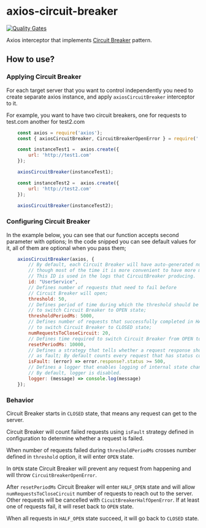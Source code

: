 # axios-circuit-breaker
[![Quality Gates](https://github.com/Ayzrian/axios-circuit-breaker/actions/workflows/quality-gates.yml/badge.svg?branch=main&event=push)](https://github.com/Ayzrian/axios-circuit-breaker/actions/workflows/quality-gates.yml)

Axios interceptor that implements [Circuit Breaker](https://learn.microsoft.com/en-us/azure/architecture/patterns/circuit-breaker) pattern.

## How to use?

### Applying Circuit Breaker

For each target server that you want to control independently you need to create separate axios instance,
and apply `axiosCircuitBreaker` interceptor to it.

For example, you want to have two circuit breakers, one for requests to test.com another for test2.com

```javascript
    const axios = require('axios');
    const { axiosCircuitBreaker, CircuitBreakerOpenError } = require('./index');

    const instanceTest1 =  axios.create({
        url: 'http://test1.com'
    });

    axiosCircuitBreaker(instanceTest1);

    const instanceTest2 =  axios.create({
        url: 'http://test2.com'
    });
    
    axiosCircuitBreaker(instanceTest2);
```

### Configuring Circuit Breaker

In the example below, you can see that our function accepts second parameter with options; In the
code snipped you can see default values for it, all of them are optional when you pass them;

```javascript
    axiosCircuitBreaker(axios, {
        // By default, each Circuit Breaker will have auto-generated numeric id
        // though most of the time it is more convenient to have more meaningful id like "UserService", etc.
        // This ID is used in the logs that CircuitBreaker producing.
        id: "UserService",
        // Defines number of requests that need to fail before
        // Circuit Breaker will open;
        threshold: 50,
        // Defines period of time during which the threshold should be reached
        // to switch Circuit Breaker to OPEN state; 
        thresholdPeriodMs: 5000,
        // Defines number of requests that successfully completed in HALF_OPEN state
        // to switch Circuit Breaker to CLOSED state;
        numRequestsToCloseCircuit: 20,
        // Defines time required to switch Circuit Breaker from OPEN to HALF_OPEN;
        resetPeriodMs: 10000,
        // Defines a strategy that tells whether a request response should be counted
        // as fault; By default counts every request that has status code >= 500 as fault;
        isFault: (error) => error.response?.status >= 500,
        // Defines a logger that enables logging of internal state changes inside Circuit Breaker
        // By default, logger is disabled.
        logger: (message) => console.log(message)
    });
```

### Behavior

Circuit Breaker starts in `CLOSED` state, that means any request can get to the server.

Circuit Breaker will count failed requests using `isFault` strategy defined in configuration to determine whether a request is failed.

When number of requests failed during `thresholdPeriodMs` crosses number defined in `threshold` option, it will enter `OPEN` state. 

In `OPEN` state Circuit Breaker will prevent any request from happening and will throw `CircuitBreakerOpenError`.

After `resetPeriodMs` Circuit Breaker will enter `HALF_OPEN` state and will allow `numRequestsToCloseCircuit` number of requests
to reach out to the server. Other requests will be cancelled with `CicuitBreakerHalfOpenError`. If at least one of requests fail, it will reset back to `OPEN` state.

When all requests in `HALF_OPEN` state succeed, it will go back to `CLOSED` state. 
